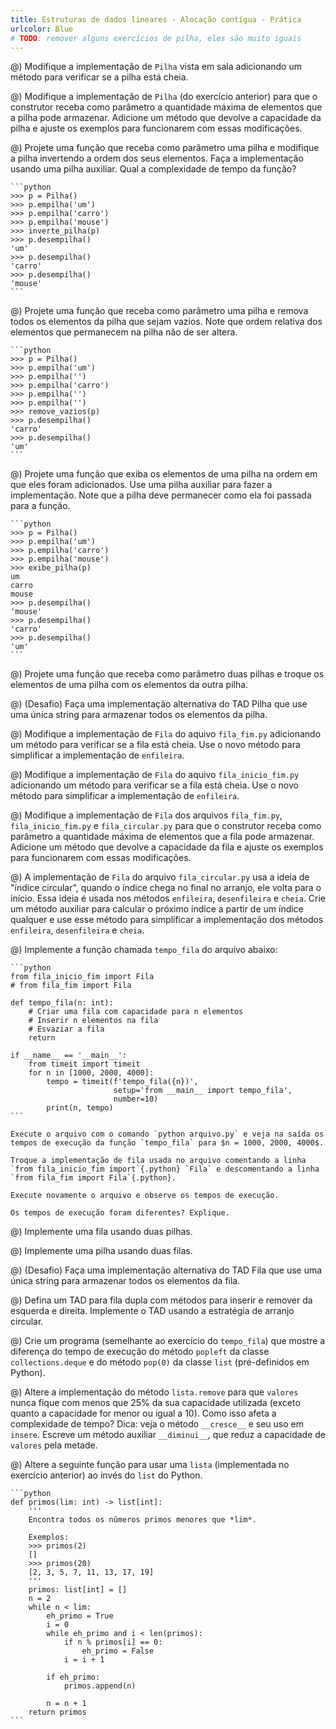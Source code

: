 ```yaml
---
title: Estruturas de dados lineares - Alocação contígua - Prática
urlcolor: Blue
# TODO: remover alguns exercícios de pilha, eles são muito iguais
---
```


<!-- Pilha -->

@) Modifique a implementação de `Pilha` vista em sala adicionando um método para verificar se a pilha está cheia.

@) Modifique a implementação de `Pilha` (do exercício anterior) para que o construtor receba como parâmetro a quantidade máxima de elementos que a pilha pode armazenar. Adicione um método que devolve a capacidade da pilha e ajuste os exemplos para funcionarem com essas modificações.

@) Projete uma função que receba como parâmetro uma pilha e modifique a pilha invertendo a ordem dos seus elementos. Faça a implementação usando uma pilha auxiliar. Qual a complexidade de tempo da função?

    ```python
    >>> p = Pilha()
    >>> p.empilha('um')
    >>> p.empilha('carro')
    >>> p.empilha('mouse')
    >>> inverte_pilha(p)
    >>> p.desempilha()
    'um'
    >>> p.desempilha()
    'carro'
    >>> p.desempilha()
    'mouse'
    ```

@) Projete uma função que receba como parâmetro uma pilha e remova todos os elementos da pilha que sejam vazios. Note que ordem relativa dos elementos que permanecem na pilha não de ser altera.

    ```python
    >>> p = Pilha()
    >>> p.empilha('um')
    >>> p.empilha('')
    >>> p.empilha('carro')
    >>> p.empilha('')
    >>> p.empilha('')
    >>> remove_vazios(p)
    >>> p.desempilha()
    'carro'
    >>> p.desempilha()
    'um'
    ```

@) Projete uma função que exiba os elementos de uma pilha na ordem em que eles foram adicionados. Use uma pilha auxiliar para fazer a implementação. Note que a pilha deve permanecer como ela foi passada para a função.

    ```python
    >>> p = Pilha()
    >>> p.empilha('um')
    >>> p.empilha('carro')
    >>> p.empilha('mouse')
    >>> exibe_pilha(p)
    um
    carro
    mouse
    >>> p.desempilha()
    'mouse'
    >>> p.desempilha()
    'carro'
    >>> p.desempilha()
    'um'
    ```

@) Projete uma função que receba como parâmetro duas pilhas e troque os elementos de uma pilha com os elementos da outra pilha.

@) (Desafio) Faça uma implementação alternativa do TAD Pilha que use uma única string para armazenar todos os elementos da pilha.

<!-- Fila -->

@) Modifique a implementação de `Fila` do aquivo `fila_fim.py` adicionando um método para verificar se a fila está cheia. Use o novo método para simplificar a implementação de `enfileira`.

@) Modifique a implementação de `Fila` do aquivo `fila_inicio_fim.py` adicionando um método para verificar se a fila está cheia. Use o novo método para simplificar a implementação de `enfileira`.

@) Modifique a implementação de `Fila` dos arquivos `fila_fim.py`, `fila_inicio_fim.py` e `fila_circular.py` para que o construtor receba como parâmetro a quantidade máxima de elementos que a fila pode armazenar. Adicione um método que devolve a capacidade da fila e ajuste os exemplos para funcionarem com essas modificações.

@) A implementação de `Fila` do arquivo `fila_circular.py` usa a ideia de "índice circular", quando o índice chega no final no arranjo, ele volta para o início. Essa ideia é usada nos métodos `enfileira`, `desenfileira` e `cheia`. Crie um método auxiliar para calcular o próximo índice a partir de um índice qualquer e use esse método para simplificar a implementação dos métodos `enfileira`, `desenfileira` e `cheia`.

@) Implemente a função chamada `tempo_fila` do arquivo abaixo:

    ```python
    from fila_inicio_fim import Fila
    # from fila_fim import Fila

    def tempo_fila(n: int):
        # Criar uma fila com capacidade para n elementos
        # Inserir n elementos na fila
        # Esvaziar a fila
        return

    if __name__ == '__main__':
        from timeit import timeit
        for n in [1000, 2000, 4000]:
            tempo = timeit(f'tempo_fila({n})',
                           setup='from __main__ import tempo_fila',
                           number=10)
            print(n, tempo)
    ```

    Execute o arquivo com o comando `python arquivo.py` e veja na saída os tempos de execução da função `tempo_fila` para $n = 1000, 2000, 4000$.

    Troque a implementação de fila usada no arquivo comentando a linha `from fila_inicio_fim import`{.python} `Fila` e descomentando a linha `from fila_fim import Fila`{.python}.

    Execute novamente o arquivo e observe os tempos de execução.

    Os tempos de execução foram diferentes? Explique.

@) Implemente uma fila usando duas pilhas.

@) Implemente uma pilha usando duas filas.

@) (Desafio) Faça uma implementação alternativa do TAD Fila que use uma única string para armazenar todos os elementos da fila.

@) Defina um TAD para fila dupla com métodos para inserir e remover da esquerda e direita. Implemente o TAD usando a estratégia de arranjo circular.

@) Crie um programa (semelhante ao exercício do `tempo_fila`) que mostre a diferença do tempo de execução do método `popleft` da classe `collections.deque` e do método `pop(0)` da classe `list` (pré-definidos em Python).

@) Altere a implementação do método `lista.remove` para que `valores` nunca fique com menos que 25% da sua capacidade utilizada (exceto quanto a capacidade for menor ou igual a 10). Como isso afeta a complexidade de tempo? Dica: veja o método `__cresce__` e seu uso em `insere`. Escreve um método auxiliar `__diminui__`, que reduz a capacidade de `valores` pela metade.

@) Altere a seguinte função para usar uma `lista` (implementada no exercício anterior) ao invés do `list` do Python.

    ```python
    def primos(lim: int) -> list[int]:
        '''
        Encontra todos os números primos menores que *lim*.

        Exemplos:
        >>> primos(2)
        []
        >>> primos(20)
        [2, 3, 5, 7, 11, 13, 17, 19]
        '''
        primos: list[int] = []
        n = 2
        while n < lim:
            eh_primo = True
            i = 0
            while eh_primo and i < len(primos):
                if n % primos[i] == 0:
                    eh_primo = False
                i = i + 1

            if eh_primo:
                primos.append(n)

            n = n + 1
        return primos
    ```
